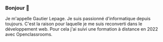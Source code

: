 ### Bonjour 👋
Je m'appelle Gautier Lepage. Je suis passionné d'informatique depuis toujours. C'est la raison pour laquelle je me suis reconverti dans le développement web. Pour cela j'ai suivi une formation à distance en 2022 avec Openclassrooms.
<!--
**Gautier50/Gautier50** is a ✨ _special_ ✨ repository because its `README.md` (this file) appears on your GitHub profile.

Here are some ideas to get you started:

- 🔭 I’m currently working on ...
- 🌱 I’m currently learning ...
- 👯 I’m looking to collaborate on ...
- 🤔 I’m looking for help with ...
- 💬 Ask me about ...
- 📫 How to reach me: ...
- 😄 Pronouns: ...
- ⚡ Fun fact: ...
-->
